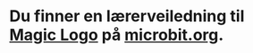 # Du finner en lærerveiledning til [Magic Logo](https://www.microbit.co.uk/blocks/lessons/magic-logo/activity) på [microbit.org](https://www.microbit.co.uk/blocks/lessons/magic-logo).

